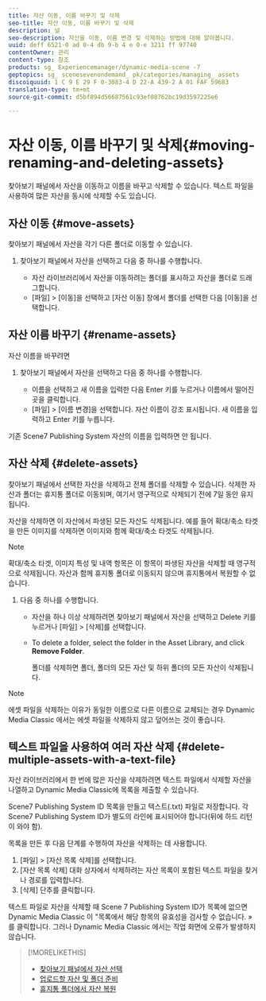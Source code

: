 ```yaml
---
title: 자산 이동, 이름 바꾸기 및 삭제
seo-title: 자산 이동, 이름 바꾸기 및 삭제
description: 널
seo-description: 자산을 이동, 이름 변경 및 삭제하는 방법에 대해 알아봅니다.
uuid: deff 6521-0 ad 0-4 db 9-b 4 e 0-e 3211 ff 97740
contentOwner: 관리
content-type: 참조
products: sg_ Experiencemanager/dynamic-media-scene -7
geptopics: sg_ scenesevenondemand_ pk/categories/managing_ assets
discoiquuid: 1 C 9 E 29 F 0-3083-4 D 22-A 439-2 A 01 FAF 59683
translation-type: tm+mt
source-git-commit: d5bf894d56687561c93ef08762bc19d3597225e6

---
```



# 자산 이동, 이름 바꾸기 및 삭제{#moving-renaming-and-deleting-assets}

찾아보기 패널에서 자산을 이동하고 이름을 바꾸고 삭제할 수 있습니다. 텍스트 파일을 사용하여 많은 자산을 동시에 삭제할 수도 있습니다.

## 자산 이동 {#move-assets}

찾아보기 패널에서 자산을 각기 다른 폴더로 이동할 수 있습니다.

1. 찾아보기 패널에서 자산을 선택하고 다음 중 하나를 수행합니다.

   * 자산 라이브러리에서 자산을 이동하려는 폴더를 표시하고 자산을 폴더로 드래그합니다.
   * [파일] &gt; [이동]을 선택하고 [자산 이동] 창에서 폴더를 선택한 다음 [이동]을 선택합니다.

## 자산 이름 바꾸기 {#rename-assets}

자산 이름을 바꾸려면

1. 찾아보기 패널에서 자산을 선택하고 다음 중 하나를 수행합니다.

   * 이름을 선택하고 새 이름을 입력한 다음 Enter 키를 누르거나 이름에서 떨어진 곳을 클릭합니다.
   * [파일] &gt; [이름 변경]을 선택합니다. 자산 이름이 강조 표시됩니다. 새 이름을 입력하고 Enter 키를 누릅니다.

기존 Scene7 Publishing System 자산의 이름을 입력하면 안 됩니다.

## 자산 삭제 {#delete-assets}

찾아보기 패널에서 선택한 자산을 삭제하고 전체 폴더를 삭제할 수 있습니다. 삭제한 자산과 폴더는 휴지통 폴더로 이동되며, 여기서 영구적으로 삭제되기 전에 7일 동안 유지됩니다.

자산을 삭제하면 이 자산에서 파생된 모든 자산도 삭제됩니다. 예를 들어 확대/축소 타겟을 만든 이미지를 삭제하면 이미지와 함께 확대/축소 타겟도 삭제됩니다.

>[!NOTE]
>
>확대/축소 타겟, 이미지 특성 및 내역 항목은 이 항목이 파생된 자산을 삭제할 때 영구적으로 삭제됩니다. 자산과 함께 휴지통 폴더로 이동되지 않으며 휴지통에서 복원할 수 없습니다.

1. 다음 중 하나를 수행합니다.

   * 자산을 하나 이상 삭제하려면 찾아보기 패널에서 자산을 선택하고 Delete 키를 누르거나 [파일] &gt; [삭제]를 선택합니다.
   * To delete a folder, select the folder in the Asset Library, and click **Remove Folder**.

      폴더를 삭제하면 폴더, 폴더의 모든 자산 및 하위 폴더의 모든 자산이 삭제됩니다.

>[!NOTE]
>
>에셋 파일을 삭제하는 이유가 동일한 이름으로 다른 이름으로 교체되는 경우 Dynamic Media Classic 에서는 에셋 파일을 삭제하지 않고 덮어쓰는 것이 좋습니다.

## 텍스트 파일을 사용하여 여러 자산 삭제 {#delete-multiple-assets-with-a-text-file}

자산 라이브러리에서 한 번에 많은 자산을 삭제하려면 텍스트 파일에서 삭제할 자산을 나열하고 Dynamic Media Classic에 목록을 제출할 수 있습니다.

Scene7 Publishing System ID 목록을 만들고 텍스트(.txt) 파일로 저장합니다. 각 Scene7 Publishing System ID가 별도의 라인에 표시되어야 합니다(뒤에 하드 리턴이 와야 함).

목록을 만든 후 다음 단계를 수행하여 자산을 삭제하는 데 사용합니다.

1. [파일] &gt; [자산 목록 삭제]를 선택합니다.
1. [자산 목록 삭제] 대화 상자에서 삭제하려는 자산 목록이 포함된 텍스트 파일을 찾거나 경로를 입력합니다.
1. [삭제] 단추를 클릭합니다.

텍스트 파일로 자산을 삭제할 때 Scene 7 Publishing System ID가 목록에 없으면 Dynamic Media Classic 이 "목록에서 해당 항목의 유효성을 검사할 수 없습니다. » 를 클릭합니다. 그러나 Dynamic Media Classic 에서는 작업 화면에 오류가 발생하지 않습니다.

>[!MORELIKETHIS]
>
>* [찾아보기 패널에서 자산 선택](selecting-assets-browse-panel.md#selecting_assets_in_the_browse_panel)
>* [업로드할 자산 및 폴더 준비](uploading-files.md#preparing_your_assets_and_folders_for_uploading)
>* [휴지통 폴더에서 자산 복원](trash-folder.md#restoring_assets_from_the_trash_folder)

